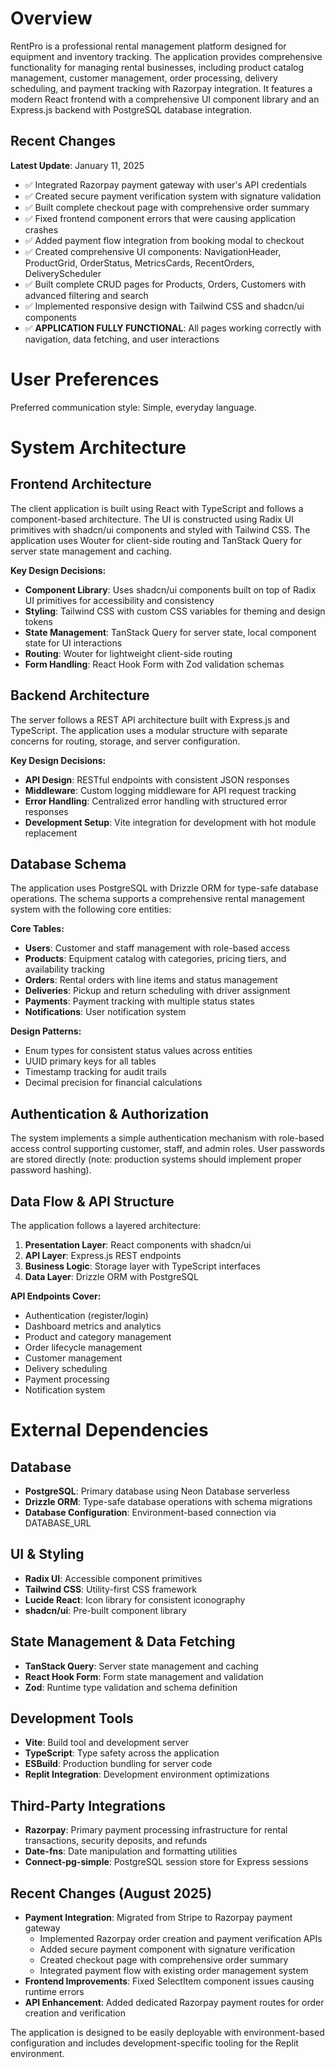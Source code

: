 # Overview

RentPro is a professional rental management platform designed for equipment and inventory tracking. The application provides comprehensive functionality for managing rental businesses, including product catalog management, customer management, order processing, delivery scheduling, and payment tracking with Razorpay integration. It features a modern React frontend with a comprehensive UI component library and an Express.js backend with PostgreSQL database integration.

## Recent Changes
**Latest Update**: January 11, 2025
- ✅ Integrated Razorpay payment gateway with user's API credentials  
- ✅ Created secure payment verification system with signature validation
- ✅ Built complete checkout page with comprehensive order summary
- ✅ Fixed frontend component errors that were causing application crashes
- ✅ Added payment flow integration from booking modal to checkout
- ✅ Created comprehensive UI components: NavigationHeader, ProductGrid, OrderStatus, MetricsCards, RecentOrders, DeliveryScheduler
- ✅ Built complete CRUD pages for Products, Orders, Customers with advanced filtering and search
- ✅ Implemented responsive design with Tailwind CSS and shadcn/ui components
- ✅ **APPLICATION FULLY FUNCTIONAL**: All pages working correctly with navigation, data fetching, and user interactions

# User Preferences

Preferred communication style: Simple, everyday language.

# System Architecture

## Frontend Architecture
The client application is built using React with TypeScript and follows a component-based architecture. The UI is constructed using Radix UI primitives with shadcn/ui components and styled with Tailwind CSS. The application uses Wouter for client-side routing and TanStack Query for server state management and caching.

**Key Design Decisions:**
- **Component Library**: Uses shadcn/ui components built on top of Radix UI primitives for accessibility and consistency
- **Styling**: Tailwind CSS with custom CSS variables for theming and design tokens
- **State Management**: TanStack Query for server state, local component state for UI interactions
- **Routing**: Wouter for lightweight client-side routing
- **Form Handling**: React Hook Form with Zod validation schemas

## Backend Architecture
The server follows a REST API architecture built with Express.js and TypeScript. The application uses a modular structure with separate concerns for routing, storage, and server configuration.

**Key Design Decisions:**
- **API Design**: RESTful endpoints with consistent JSON responses
- **Middleware**: Custom logging middleware for API request tracking
- **Error Handling**: Centralized error handling with structured error responses
- **Development Setup**: Vite integration for development with hot module replacement

## Database Schema
The application uses PostgreSQL with Drizzle ORM for type-safe database operations. The schema supports a comprehensive rental management system with the following core entities:

**Core Tables:**
- **Users**: Customer and staff management with role-based access
- **Products**: Equipment catalog with categories, pricing tiers, and availability tracking
- **Orders**: Rental orders with line items and status management
- **Deliveries**: Pickup and return scheduling with driver assignment
- **Payments**: Payment tracking with multiple status states
- **Notifications**: User notification system

**Design Patterns:**
- Enum types for consistent status values across entities
- UUID primary keys for all tables
- Timestamp tracking for audit trails
- Decimal precision for financial calculations

## Authentication & Authorization
The system implements a simple authentication mechanism with role-based access control supporting customer, staff, and admin roles. User passwords are stored directly (note: production systems should implement proper password hashing).

## Data Flow & API Structure
The application follows a layered architecture:
1. **Presentation Layer**: React components with shadcn/ui
2. **API Layer**: Express.js REST endpoints
3. **Business Logic**: Storage layer with TypeScript interfaces
4. **Data Layer**: Drizzle ORM with PostgreSQL

**API Endpoints Cover:**
- Authentication (register/login)
- Dashboard metrics and analytics
- Product and category management
- Order lifecycle management
- Customer management
- Delivery scheduling
- Payment processing
- Notification system

# External Dependencies

## Database
- **PostgreSQL**: Primary database using Neon Database serverless
- **Drizzle ORM**: Type-safe database operations with schema migrations
- **Database Configuration**: Environment-based connection via DATABASE_URL

## UI & Styling
- **Radix UI**: Accessible component primitives
- **Tailwind CSS**: Utility-first CSS framework
- **Lucide React**: Icon library for consistent iconography
- **shadcn/ui**: Pre-built component library

## State Management & Data Fetching
- **TanStack Query**: Server state management and caching
- **React Hook Form**: Form state management and validation
- **Zod**: Runtime type validation and schema definition

## Development Tools
- **Vite**: Build tool and development server
- **TypeScript**: Type safety across the application
- **ESBuild**: Production bundling for server code
- **Replit Integration**: Development environment optimizations

## Third-Party Integrations
- **Razorpay**: Primary payment processing infrastructure for rental transactions, security deposits, and refunds
- **Date-fns**: Date manipulation and formatting utilities
- **Connect-pg-simple**: PostgreSQL session store for Express sessions

## Recent Changes (August 2025)
- **Payment Integration**: Migrated from Stripe to Razorpay payment gateway
  - Implemented Razorpay order creation and payment verification APIs
  - Added secure payment component with signature verification
  - Created checkout page with comprehensive order summary
  - Integrated payment flow with existing order management system
- **Frontend Improvements**: Fixed SelectItem component issues causing runtime errors
- **API Enhancement**: Added dedicated Razorpay payment routes for order creation and verification

The application is designed to be easily deployable with environment-based configuration and includes development-specific tooling for the Replit environment.